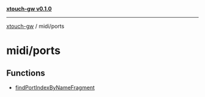 [**xtouch-gw v0.1.0**](../../README.md)

***

[xtouch-gw](../../README.md) / midi/ports

# midi/ports

## Functions

- [findPortIndexByNameFragment](functions/findPortIndexByNameFragment.md)
